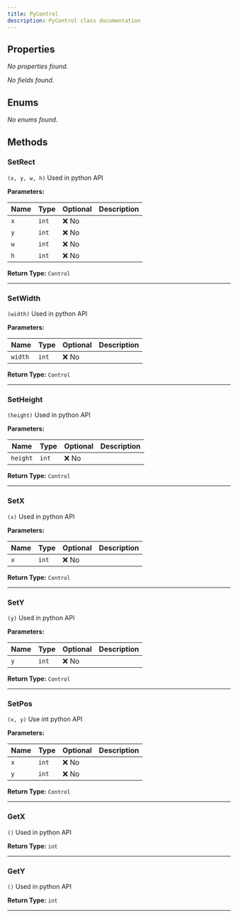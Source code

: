 ```yaml
---
title: PyControl
description: PyControl class documentation
---
```


## Properties
*No properties found.*

*No fields found.*

## Enums
*No enums found.*

## Methods
### SetRect
`(x, y, w, h)`
 Used in python API


**Parameters:**

| Name | Type | Optional | Description |
| --- | --- | --- | --- |
| `x` | `int` | ❌ No |  |
| `y` | `int` | ❌ No |  |
| `w` | `int` | ❌ No |  |
| `h` | `int` | ❌ No |  |

**Return Type:** `Control`

---

### SetWidth
`(width)`
 Used in python API


**Parameters:**

| Name | Type | Optional | Description |
| --- | --- | --- | --- |
| `width` | `int` | ❌ No |  |

**Return Type:** `Control`

---

### SetHeight
`(height)`
 Used in python API


**Parameters:**

| Name | Type | Optional | Description |
| --- | --- | --- | --- |
| `height` | `int` | ❌ No |  |

**Return Type:** `Control`

---

### SetX
`(x)`
 Used in python API


**Parameters:**

| Name | Type | Optional | Description |
| --- | --- | --- | --- |
| `x` | `int` | ❌ No |  |

**Return Type:** `Control`

---

### SetY
`(y)`
 Used in python API


**Parameters:**

| Name | Type | Optional | Description |
| --- | --- | --- | --- |
| `y` | `int` | ❌ No |  |

**Return Type:** `Control`

---

### SetPos
`(x, y)`
 Use int python API


**Parameters:**

| Name | Type | Optional | Description |
| --- | --- | --- | --- |
| `x` | `int` | ❌ No |  |
| `y` | `int` | ❌ No |  |

**Return Type:** `Control`

---

### GetX
`()`
 Used in python API


**Return Type:** `int`

---

### GetY
`()`
 Used in python API


**Return Type:** `int`

---

